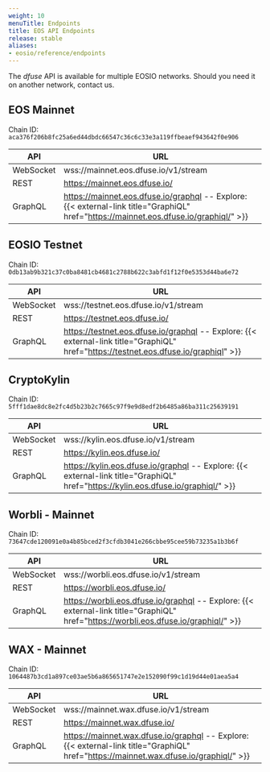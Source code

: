 ```yaml
---
weight: 10
menuTitle: Endpoints
title: EOS API Endpoints
release: stable
aliases:
- eosio/reference/endpoints
---
```


The _dfuse_ API is available for multiple EOSIO networks. Should you need it on another network, contact us.

## EOS Mainnet

Chain ID: `aca376f206b8fc25a6ed44dbdc66547c36c6c33e3a119ffbeaef943642f0e906`

| API       | URL                                                                                                                                   |
| --------- | ------------------------------------------------------------------------------------------------------------------------------------- |
| WebSocket | wss://mainnet.eos.dfuse.io/v1/stream                                                                                                  |
| REST      | https://mainnet.eos.dfuse.io/                                                                                                         |
| GraphQL   | https://mainnet.eos.dfuse.io/graphql -- Explore: {{< external-link title="GraphiQL" href="https://mainnet.eos.dfuse.io/graphiql/" >}} |

## EOSIO Testnet

Chain ID: `0db13ab9b321c37c0ba8481cb4681c2788b622c3abfd1f12f0e5353d44ba6e72`

| API       | URL                                                                                                                                  |
| --------- | ------------------------------------------------------------------------------------------------------------------------------------ |
| WebSocket | wss://testnet.eos.dfuse.io/v1/stream                                                                                                 |
| REST      | https://testnet.eos.dfuse.io/                                                                                                        |
| GraphQL   | https://testnet.eos.dfuse.io/graphql -- Explore: {{< external-link title="GraphiQL" href="https://testnet.eos.dfuse.io/graphiql" >}} |

## CryptoKylin

Chain ID: `5fff1dae8dc8e2fc4d5b23b2c7665c97f9e9d8edf2b6485a86ba311c25639191`

| API       | URL                                                                                                                               |
| --------- | --------------------------------------------------------------------------------------------------------------------------------- |
| WebSocket | wss://kylin.eos.dfuse.io/v1/stream                                                                                                |
| REST      | https://kylin.eos.dfuse.io/                                                                                                       |
| GraphQL   | https://kylin.eos.dfuse.io/graphql -- Explore: {{< external-link title="GraphiQL" href="https://kylin.eos.dfuse.io/graphiql/" >}} |

## Worbli - Mainnet

Chain ID: `73647cde120091e0a4b85bced2f3cfdb3041e266cbbe95cee59b73235a1b3b6f`

| API       | URL                                                                                                                                 |
| --------- | ----------------------------------------------------------------------------------------------------------------------------------- |
| WebSocket | wss://worbli.eos.dfuse.io/v1/stream                                                                                                 |
| REST      | https://worbli.eos.dfuse.io/                                                                                                        |
| GraphQL   | https://worbli.eos.dfuse.io/graphql -- Explore: {{< external-link title="GraphiQL" href="https://worbli.eos.dfuse.io/graphiql/" >}} |

## WAX - Mainnet

Chain ID: `1064487b3cd1a897ce03ae5b6a865651747e2e152090f99c1d19d44e01aea5a4`

| API       | URL                                                                                                                                   |
| --------- | ------------------------------------------------------------------------------------------------------------------------------------- |
| WebSocket | wss://mainnet.wax.dfuse.io/v1/stream                                                                                                  |
| REST      | https://mainnet.wax.dfuse.io/                                                                                                         |
| GraphQL   | https://mainnet.wax.dfuse.io/graphql -- Explore: {{< external-link title="GraphiQL" href="https://mainnet.wax.dfuse.io/graphiql/" >}} |
